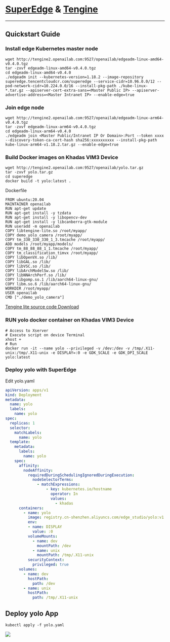 # [SuperEdge](https://github.com/superedge/superedge "SuperEdge") & [Tengine](https://github.com/OAID/Tengine "Tengine")

------------
## Quickstart Guide
### Install edge Kubernetes master node

```shell
wget http://tengine2.openailab.com:9527/openailab/edgeadm-linux-amd64-v0.4.0.tgz
tar -zxvf edgeadm-linux-amd64-v0.4.0.tgz
cd edgeadm-linux-amd64-v0.4.0
./edgeadm init --kubernetes-version=1.18.2 --image-repository superedge.tencentcloudcr.com/superedge --service-cidr=10.96.0.0/12 --pod-network-cidr=10.224.0.0/16 --install-pkg-path ./kube-linux-*.tar.gz --apiserver-cert-extra-sans=<Master Public IP> --apiserver-advertise-address=<Master Intranet IP> --enable-edge=true
```
### Join edge node

```shell
wget http://tengine2.openailab.com:9527/openailab/edgeadm-linux-arm64-v0.4.0.tgz
tar -zxvf edgeadm-linux-arm64-v0.4.0.tgz
cd edgeadm-linux-arm64-v0.4.0
./edgeadm join <Master Public/Intranet IP Or Domain>:Port --token xxxx --discovery-token-ca-cert-hash sha256:xxxxxxxxxx --install-pkg-path kube-linux-arm64-v1.18.2.tar.gz --enable-edge=true
```
### Build Docker images on Khadas VIM3 Device

```shell
wget http://tengine2.openailab.com:9527/openailab/yolo.tar.gz
tar -zxvf yolo.tar.gz
cd superedge
docker build -t yolo:latest .
```
Dockerfile
```
FROM ubuntu:20.04
MAINTAINER openailab
RUN apt-get update
RUN apt-get install -y tzdata
RUN apt-get install -y libopencv-dev
RUN apt-get install -y libcanberra-gtk-module
RUN useradd -m openailab
COPY libtengine-lite.so /root/myapp/
COPY demo_yolo_camera /root/myapp/
COPY tm_330_330_330_1_3.tmcache /root/myapp/
ADD models /root/myapp/models/
COPY tm_88_88_88_1_1.tmcache /root/myapp/
COPY tm_classification_timvx /root/myapp/
COPY libOpenVX.so /lib/
COPY libGAL.so /lib/
COPY libVSC.so /lib/
COPY libArchModelSw.so /lib/
COPY libNNArchPerf.so /lib/
COPY libgomp.so.1 /lib/aarch64-linux-gnu/
COPY libm.so.6 /lib/aarch64-linux-gnu/
WORKDIR /root/myapp/
USER openailab
CMD ["./demo_yolo_camera"]
```
[Tengine lite source code Download](http://www.baidu.com "Tengine lite source code Download")

### RUN yolo docker container on  Khadas VIM3 Device

```shell
# Access to Xserver
# Execute script on device Terminal
xhost +
# Run
docker run -it --name yolo --privileged -v /dev:/dev -v /tmp/.X11-unix:/tmp/.X11-unix -e DISPLAY=:0 -e GDK_SCALE -e GDK_DPI_SCALE yolo:latest
```
### Deploy yolo with SuperEdge

Edit yolo.yaml

```yaml
apiVersion: apps/v1
kind: Deployment
metadata:
  name: yolo
  labels:
    name: yolo
spec:
  replicas: 1
  selector:
    matchLabels:
      name: yolo
  template:
    metadata:
      labels:
        name: yolo
    spec:
      affinity:
        nodeAffinity:
          requiredDuringSchedulingIgnoredDuringExecution:
            nodeSelectorTerms:
              - matchExpressions:
                  - key: kubernetes.io/hostname
                    operator: In
                    values:
                      - khadas
      containers:
        - name: yolo
          image: registry.cn-shenzhen.aliyuncs.com/edge_studio/yolo:v1.0
          env:
          - name: DISPLAY
            value: :0
          volumeMounts:
            - name: dev
              mountPath: /dev
            - name: unix
              mountPath: /tmp/.X11-unix
          securityContext:
            privileged: true
      volumes:
        - name: dev
          hostPath:
            path: /dev
        - name: unix
          hostPath:
            path: /tmp/.X11-unix
```
## Deploy yolo App

```shell
kubectl apply -f yolo.yaml
```
![](http://tengine2.openailab.com:9527/openailab/yolo_demo.jpg)